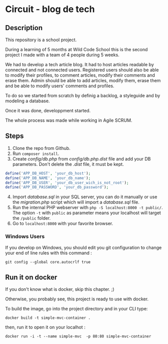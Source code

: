 # Circuit - blog de tech

## Description

This repository is a school project.

During a learning of 5 months at Wild Code School this is the second project I made with a team of 4 people during 5 weeks.

We had to develop a tech article blog. It had to host articles readable by connected and not connected users. Registered users should also be able to modify their profiles, to comment articles, modify their comments and erase them. Admin should be able to add articles, modify them, erase them and be able to modify users' comments and profiles.

To do so we started from scratch by definig a backlog, a styleguide and by modeling a database.

Once it was done, developpment started.

The whole process was made while working in Agile SCRUM.

## Steps

1. Clone the repo from Github.
2. Run `composer install`.
3. Create _config/db.php_ from _config/db.php.dist_ file and add your DB parameters. Don't delete the _.dist_ file, it must be kept.

```php
define('APP_DB_HOST', 'your_db_host');
define('APP_DB_NAME', 'your_db_name');
define('APP_DB_USER', 'your_db_user_wich_is_not_root');
define('APP_DB_PASSWORD', 'your_db_password');
```

4. Import _database.sql_ in your SQL server, you can do it manually or use the _migration.php_ script which will import a _database.sql_ file.
5. Run the internal PHP webserver with `php -S localhost:8000 -t public/`. The option `-t` with `public` as parameter means your localhost will target the `/public` folder.
6. Go to `localhost:8000` with your favorite browser.

### Windows Users

If you develop on Windows, you should edit you git configuration to change your end of line rules with this command :

`git config --global core.autocrlf true`

## Run it on docker

If you don't know what is docker, skip this chapter. ;)

Otherwise, you probably see, this project is ready to use with docker.

To build the image, go into the project directory and in your CLI type:

```
docker build -t simple-mvc-container .
```

then, run it to open it on your localhot :

```
docker run -i -t --name simple-mvc  -p 80:80 simple-mvc-container
```

